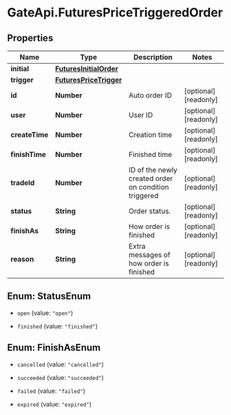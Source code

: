 # GateApi.FuturesPriceTriggeredOrder

## Properties

Name | Type | Description | Notes
------------ | ------------- | ------------- | -------------
**initial** | [**FuturesInitialOrder**](FuturesInitialOrder.md) |  | 
**trigger** | [**FuturesPriceTrigger**](FuturesPriceTrigger.md) |  | 
**id** | **Number** | Auto order ID | [optional] [readonly] 
**user** | **Number** | User ID | [optional] [readonly] 
**createTime** | **Number** | Creation time | [optional] [readonly] 
**finishTime** | **Number** | Finished time | [optional] [readonly] 
**tradeId** | **Number** | ID of the newly created order on condition triggered | [optional] [readonly] 
**status** | **String** | Order status. | [optional] [readonly] 
**finishAs** | **String** | How order is finished | [optional] [readonly] 
**reason** | **String** | Extra messages of how order is finished | [optional] [readonly] 

## Enum: StatusEnum

* `open` (value: `"open"`)

* `finished` (value: `"finished"`)


## Enum: FinishAsEnum

* `cancelled` (value: `"cancelled"`)

* `succeeded` (value: `"succeeded"`)

* `failed` (value: `"failed"`)

* `expired` (value: `"expired"`)


